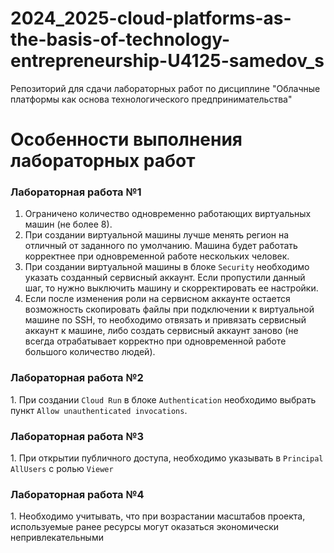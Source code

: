 # 2024_2025-cloud-platforms-as-the-basis-of-technology-entrepreneurship-U4125-samedov_s
Репозиторий для сдачи лабораторных работ по дисциплине "Облачные платформы как основа технологического предпринимательства"

<h1>Особенности выполнения лабораторных работ</h1>
<h3>Лабораторная работа №1</h3>

1. Ограничено количество одновременно работающих виртуальных машин (не более 8).
2. При создании виртуальной машины лучше менять регион на отличный от заданного по умолчанию. Машина будет работать корректнее при одновременной работе нескольких человек.
3. При создании виртуальной машины в блоке <code>Security</code> необходимо указать созданный сервисный аккаунт. Если пропустили данный шаг, то нужно выключить машину и скорректировать ее настройки.
4. Если после изменения роли на сервисном аккаунте остается возможность скопировать файлы при подключении к виртуальной машине по SSH, то необходимо отвязать и привязать сервисный аккаунт к машине, либо создать сервисный аккаунт заново (не всегда отрабатывает корректно при одновременной работе большого количество людей).

<h3>Лабораторная работа №2</h3>
1. При создании <code>Cloud Run</code> в блоке <code>Authentication</code> необходимо выбрать пункт <code>Allow unauthenticated invocations</code>.

<h3>Лабораторная работа №3</h3>
1. При открытии публичного доступа, необходимо указывать в <code>Principal</code> <code>AllUsers</code> c ролью <code>Viewer</code>

<h3>Лабораторная работа №4</h3>
1. Необходимо учитывать, что при возрастании масштабов проекта, используемые ранее ресурсы могут оказаться экономически непривлекательными 
